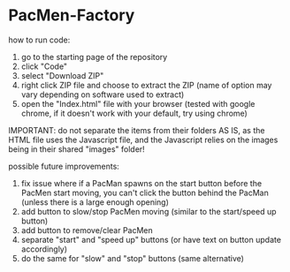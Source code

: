 # PacMen-Factory

how to run code: 
1. go to the starting page of the repository 
2. click "Code" 
3. select "Download ZIP"
4. right click ZIP file and choose to extract the ZIP (name of option may vary depending on software used to extract)
5. open the "Index.html" file with your browser (tested with google chrome, if it doesn't work with your default, try using chrome)

IMPORTANT: do not separate the items from their folders AS IS, as the HTML file uses the Javascript file, and the Javascript relies on the images being in their shared "images" folder!

possible future improvements: 
1. fix issue where if a PacMan spawns on the start button before the PacMen start moving, you can't click the button behind the PacMan (unless there is a large enough opening)
2. add button to slow/stop PacMen moving (similar to the start/speed up button)
3. add button to remove/clear PacMen
4. separate "start" and "speed up" buttons (or have text on button update accordingly)
5. do the same for "slow" and "stop" buttons (same alternative) 
